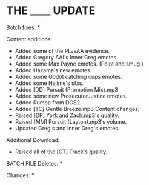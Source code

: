 # THE ____ UPDATE

Botch fixes:
  * 
  
Content additions:
  * Added some of the PLvsAA evidence.
  * Added Gregory AAI's Inner Greg emotes.
  * Added some Max Payne emotes. (Point and smug.)
  * Added Hazama's new emotes.
  * Added some Godot catching cups emotes.
  * Added some Hajime's sfxs.
  * Added [DD] Pursuit (Promotion Mix).mp3
  * Added some new ProsecutorJustice emotes.
  * Added Rumba from DGS2.
  * Added [TC] Gentle Breeze.mp3
Content changes:
  * Raised [DP] York and Zach.mp3's quality.
  * Raised [MM] Pursuit (Layton).mp3's volume.
  * Updated Greg's and Inner Greg's emotes.
  
  
Additional Download:
  * Raised all of the [GT] Track's quality.
 
BATCH FILE
Deletes:
  * 
  
Changes:
  * 
 
